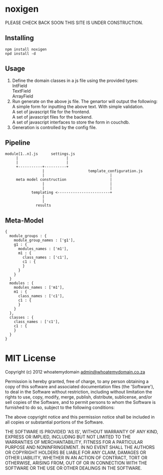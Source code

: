 noxigen 
=============

PLEASE CHECK BACK SOON THIS SITE IS UNDER CONSTRUCTION. 


Installing
----------
    npm install noxigen  
    npd install -d  

Usage
-----
1. Define the domain classes in a js file using the provided types:  
    IntField  
    TextField  
    ArrayField  
2. Run generate on the above js file. The genartor will output the following:  
    A simple form for inputting the above text. With simple validation.  
    A set of javascript file for the frontend.  
    A set of javascript files for the backend.  
    A set of javascript interfaces to store the form in couchdb.  
3. Generation is controlled by the config file.  

Pipeline
-------------
    module[1..n].js      settings.js
         |                      |
         |                      |
         +-----------+----------+
                     |                    template_configuration.js
                     |                              |
         meta model construction                    |
                     |                              |
                     |                              |
                templating <------------------------+
                     |
                     |
                  results
                     

Meta-Model
------------
    { 
      module_groups : {
        module_group_names : ['g1'],
        g1 : {
          modules_names : ['m1'],
          m1 : {
            class_names : ['c1'],
            c1 : {
            }
          }
        }
      }
      modules : {
        modules_names : ['m1'],
        m1 : {
          class_names : ['c1'],
          c1 : {
          }
        }
      },
      classes : {
        class_names : ['c1'],
        c1 : {
        }
      }
    }


MIT License
===========
Copyright (c) 2012 whoatemydomain <admin@whoatemydomain.co.za>

Permission is hereby granted, free of charge, to any person obtaining
a copy of this software and associated documentation files (the
'Software'), to deal in the Software without restriction, including
without limitation the rights to use, copy, modify, merge, publish,
distribute, sublicense, and/or sell copies of the Software, and to
permit persons to whom the Software is furnished to do so, subject to
the following conditions:

The above copyright notice and this permission notice shall be
included in all copies or substantial portions of the Software.

THE SOFTWARE IS PROVIDED 'AS IS', WITHOUT WARRANTY OF ANY KIND,
EXPRESS OR IMPLIED, INCLUDING BUT NOT LIMITED TO THE WARRANTIES OF
MERCHANTABILITY, FITNESS FOR A PARTICULAR PURPOSE AND NONINFRINGEMENT.
IN NO EVENT SHALL THE AUTHORS OR COPYRIGHT HOLDERS BE LIABLE FOR ANY
CLAIM, DAMAGES OR OTHER LIABILITY, WHETHER IN AN ACTION OF CONTRACT,
TORT OR OTHERWISE, ARISING FROM, OUT OF OR IN CONNECTION WITH THE
SOFTWARE OR THE USE OR OTHER DEALINGS IN THE SOFTWARE.